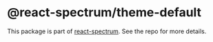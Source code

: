 # @react-spectrum/theme-default

This package is part of [react-spectrum](https://github.com/adobe/react-spectrum). See the repo for more details.
